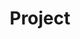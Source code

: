 ---
layout: list
title: Project
slug: project
description: >
  Everything about development
sitemap: false
order: 2
---